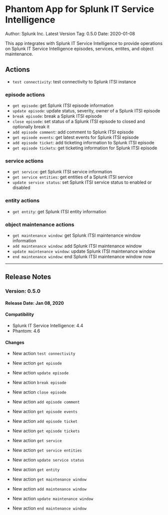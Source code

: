 # Phantom App for Splunk IT Service Intelligence

Author: Splunk Inc.
Latest Version Tag: 0.5.0
Date: 2020-01-08

This app integrates with Splunk IT Service Intelligence to provide operations on Splunk IT Service Intelligence episodes, services, entites, and object maintenance.

## Actions

* `test connectivity`: test connectivity to Splunk ITSI instance

### episode actions

* `get episode`: get Splunk ITSI episode information
* `update episode`: update status, severity, owner of a Splunk ITSI episode
* `break episode`: break a Splunk ITSI episode
* `close episode`: set status of a Splunk ITSI episode to closed and optionally break it
* `add episode comment`: add comment to Splunk ITSI episode
* `get episode events`: get latest events for Splunk ITSI episode
* `add episode ticket`: add ticketing information to Splunk ITSI episode
* `get episode tickets`: get ticketing information for Splunk ITSI episode

### service actions

* `get service`: get Splunk ITSI service information
* `get service entities`: get entities of a Splunk ITSI service
* `update service status`: set Splunk ITSI service status to enabled or disabled

### entity actions

* `get entity`: get Splunk ITSI entity information

### object maintenance actions

* `get maintenance window`: get Splunk ITSI maintenance window information
* `add maintenance window`: add Splunk ITSI maintenance window
* `update maintenance window`:  update Splunk ITSI maintenance window
* `end maintenance window`: end Splunk ITSI maintenance window now

---

## Release Notes

### Version: 0.5.0

#### Release Date: Jan 08, 2020

#### Compatibility

* Splunk IT Service Intelligence: 4.4
* Phantom: 4.6

#### Changes

* New action `test connectivity`

* New action `get episode`
* New action `update episode`
* New action `break episode`
* New action `close episode`
* New action `add episode comment`
* New action `get episode events`
* New action `add episode ticket`
* New action `get episode tickets`

* New action `get service`
* New action `get service entities`
* New action `update service status`

* New action `get entity`

* New action `get maintenance window`
* New action `add maintenance window`
* New action `update maintenance window`
* New action `end maintenance window`
